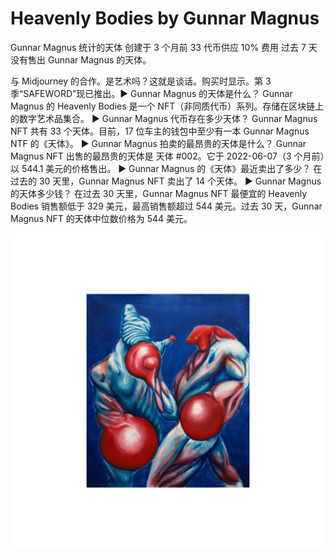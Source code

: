 # Heavenly Bodies by Gunnar Magnus

Gunnar Magnus 统计的天体
创建于 3 个月前
33 代币供应
10% 费用
过去 7 天没有售出 Gunnar Magnus 的天体。

与 Midjourney 的合作。是艺术吗？这就是谈话。购买时显示。第 3 季“SAFEWORD”现已推出。▶ Gunnar Magnus 的天体是什么？
Gunnar Magnus 的 Heavenly Bodies 是一个 NFT（非同质代币）系列。存储在区块链上的数字艺术品集合。
▶ Gunnar Magnus 代币存在多少天体？
Gunnar Magnus NFT 共有 33 个天体。目前，17 位车主的钱包中至少有一本 Gunnar Magnus NTF 的《天体》。
▶ Gunnar Magnus 拍卖的最昂贵的天体是什么？
Gunnar Magnus NFT 出售的最昂贵的天体是 天体 #002。它于 2022-06-07（3 个月前）以 544.1 美元的价格售出。
▶ Gunnar Magnus 的《天体》最近卖出了多少？
在过去的 30 天里，Gunnar Magnus NFT 卖出了 14 个天体。
▶ Gunnar Magnus 的天体多少钱？
在过去 30 天里，Gunnar Magnus NFT 最便宜的 Heavenly Bodies 销售额低于 329 美元，最高销售额超过 544 美元。过去 30 天，Gunnar Magnus NFT 的天体中位数价格为 544 美元。

![NFT](uppercut+website.png)
